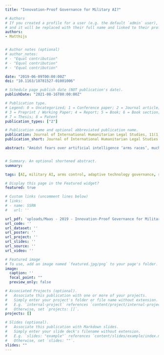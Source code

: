 ```yaml
---
title: "Innovation-Proof Governance for Military AI?"

# Authors
# If you created a profile for a user (e.g. the default `admin` user), write the username (folder name) here 
# and it will be replaced with their full name and linked to their profile.
authors:
- Matthijs


# Author notes (optional)
# author_notes:
# - "Equal contribution"
# - "Equal contribution"
# - "Equal contribution"

date: "2019-06-09T00:00:00Z"
doi: "10.1163/18781527-01001006"

# Schedule page publish date (NOT publication's date).
publishDate: "2021-08-16T00:00:00Z"

# Publication type.
# Legend: 0 = Uncategorized; 1 = Conference paper; 2 = Journal article;
# 3 = Preprint / Working Paper; 4 = Report; 5 = Book; 6 = Book section;
# 7 = Thesis; 8 = Patent
publication_types: ["2"]

# Publication name and optional abbreviated publication name.
publication: Journal of International Humanitarian Legal Studies, 11(1), 129-157
publication_short: Journal of International Humanitarian Legal Studies

abstract: "Amidst fears over artificial intelligence ‘arms races’, much of the international debate on governing military uses of AI is still focused on preventing the use of lethal autonomous weapons systems (laws). Yet ‘killer robots’ hardly exhaust the potentially problematic capabilities that innovation in military AI (mai) is set to unlock. Governance initiatives narrowly focused on preserving ‘meaningful human control’ over laws therefore risk being bypassed by the technological state-of-the-art. This paper departs from the question: how can we formulate ‘innovation-proof governance’ approaches that are resilient or adaptive to future developments in military AI? I develop a typology for the ways in which mai innovation can disrupt existing international legal frameworks. This includes ‘direct’ disruption – as new types of mai capabilities elude categorization under existing regimes – as well as ‘indirect’ disruption, where new capabilities shift the risk landscape of military AI, or change the incentives or values of the states developing them. After discussing two potential objections to ‘innovation-proof governance’, I explore the advantages and shortcomings of three possible approaches to innovation-proof governance for military AI. While no definitive blueprint is offered, I suggest key considerations for governance strategies that seek to ensure that military AI remains lawful, ethical, stabilizing, and safe."


# Summary. An optional shortened abstract.
summary: 

tags: [AI, military AI, arms control, adaptive technology governance, security regime, international humanitarian law]

# Display this page in the Featured widget?
featured: true

# Custom links (uncomment lines below)
# links:
# - name: SSRN
#   url: ''

url_pdf: 'uploads/Maas - 2019 - Innovation-Proof Governance for Military AI how I.pdf'
url_code: ''
url_dataset: ''
url_poster: ''
url_project: ''
url_slides: ''
url_source: ''
url_video: ''

# Featured image
# To use, add an image named `featured.jpg/png` to your page's folder. 
image:
  caption: ''
  focal_point: ""
  preview_only: false

# Associated Projects (optional).
#   Associate this publication with one or more of your projects.
#   Simply enter your project's folder or file name without extension.
#   E.g. `internal-project` references `content/project/internal-project/index.md`.
#   Otherwise, set `projects: []`.
projects: []

# Slides (optional).
#   Associate this publication with Markdown slides.
#   Simply enter your slide deck's filename without extension.
#   E.g. `slides: "example"` references `content/slides/example/index.md`.
#   Otherwise, set `slides: ""`.
slides: ""
---
```


<!-- {{% callout note %}}
Click the *Cite* button above to demo the feature to enable visitors to import publication metadata into their reference management software.
{{% /callout %}}

{{% callout note %}}
Create your slides in Markdown - click the *Slides* button to check out the example.
{{% /callout %}}
 -->

